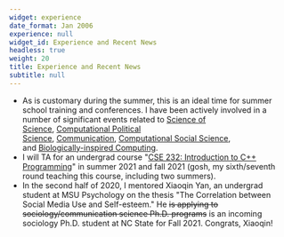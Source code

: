 ```yaml
---
widget: experience
date_format: Jan 2006
experience: null
widget_id: Experience and Recent News
headless: true
weight: 20
title: Experience and Recent News
subtitle: null
---
```

* As is customary during the summer, this is an ideal time for summer school training and conferences. I have been actively involved in a number of significant events related to [Science of Science](https://feb.kuleuven.be/drc/MSI/sti), [Computational Political Science](https://cssh.northeastern.edu/nulab/pacss/), [Communication](https://www.icahdq.org/page/ICA2021), [Computational Social Science](https://sicss.io/), and [Biologically-inspired Computing](https://gecco-2021.sigevo.org/HomePage).
* I will TA for an undergrad course "[CSE 232: Introduction to C++ Programming](https://www.cse.msu.edu/~cse232/index.html)" in summer 2021 and fall 2021 (gosh, my sixth/seventh round teaching this course, including two summers).
* In the second half of 2020, I mentored Xiaoqin Yan, an undergrad student at MSU Psychology on the thesis "The Correlation between Social Media Use and Self-esteem." He ~~is applying to sociology/communication science Ph.D. programs~~ is an incoming sociology Ph.D. student at NC State for Fall 2021. Congrats, Xiaoqin!